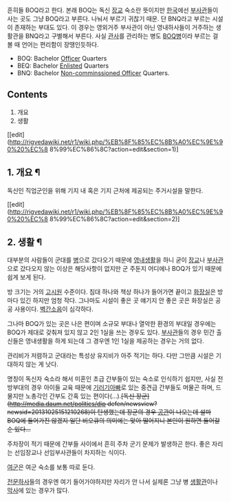 흔히들 BOQ라고 한다. 본래 BOQ는 독신 [장교](%EC%9E%A5%EA%B5%90.md) 숙소란 뜻이지만
[한국](%ED%95%9C%EA%B5%AD.md)에선 [부사관](%EB%B6%80%EC%82%AC%EA%B4%80.md)들이 사는
곳도 그냥 BOQ라고 부른다. 나눠서 부르기 귀찮기 때문. 단 BNQ라고 부르는 시설이 존재하는 부대도 있다. 이 경우는 영외거주 부사관이
아닌 영내하사들이 거주하는 생활관을 BNQ라고 구별해서 부른다. 사실 [관사](%EA%B4%80%EC%82%AC.md)를 관리하는 병도
[BOQ병](BOQ%EB%B3%91.md)이라 부르는 걸 볼 때 언어는 편리함이 장땡인듯하다.

  * BOQ: Bachelor [Officer](%EC%9E%A5%EA%B5%90.md) Quarters
  * BEQ: Bachelor [Enlisted](%EC%82%AC%EB%B3%91#s-1.md) Quarters
  * BNQ: Bachelor [Non-comminssioned Officer](%EB%B6%80%EC%82%AC%EA%B4%80.md) Quarters.  

## Contents

    

1. 개요 
2. 생활 

[[edit](http://rigvedawiki.net/r1/wiki.php/%EB%8F%85%EC%8B%A0%EC%9E%90%20%EC%8
8%99%EC%86%8C?action=edit&section=1)]

## 1. 개요 ¶

독신인 직업군인을 위해 기지 내 혹은 기지 근처에 제공되는 주거시설을 말한다.

[[edit](http://rigvedawiki.net/r1/wiki.php/%EB%8F%85%EC%8B%A0%EC%9E%90%20%EC%8
8%99%EC%86%8C?action=edit&section=2)]

## 2. 생활 ¶

대부분의 사람들이 군대를 [병](%EB%B3%91.md)으로 갔다오기 때문에 [영내생활](%EC%98%81%EB%82%B4%20%EC%83%9D%ED%99%9C.md)을 하니 굳이
[장교](%EC%9E%A5%EA%B5%90.md)나 [부사관](%EB%B6%80%EC%82%AC%EA%B4%80.md)으로
갔다오지 않는 이상은 해당사항이 없지만 군 주둔지 어디에나 BOQ가 있기 때문에 쉽게 보게 된다.

  

방 크기는 거의 [고시원](%EA%B3%A0%EC%8B%9C%EC%9B%90.md) 수준이다. 침대 하나와 책상 하나가 들어가면 끝이고
[화장실](%ED%99%94%EC%9E%A5%EC%8B%A4.md)은 방마다 있긴 하지만 엄청 작다. 그나마도 시설이 좋은 곳 얘기지
안 좋은 곳은 화장실은 공공 사용이다. [벽간소음](%EC%B8%B5%EA%B0%84%EC%86%8C%EC%9D%8C.md)이
심각하다.

  

그나마 BOQ가 있는 곳은 나은 편이며 소규모 부대나 열악한 환경의 부대일 경우에는 BOQ가 제대로 갖춰져 있지 않고 2인 1실을 쓰는
경우도 있다. [부사관](%EB%B6%80%EC%82%AC%EA%B4%80.md)들의 경우 민간 출신들은 영내생활을 하게 되는데 그
경우엔 1인 1실을 제공하는 경우는 거의 없다.

  

관리비가 저렴하고 군대라는 특성상 유지비가 아주 적기는 하다. 다만 그만큼 시설은 기대하지 않는 게 낫다.

  

명칭이 독신자 숙소라 해서 미혼인 초급 간부들이 있는 숙소로 인식하기 쉽지만, 사실 전방부대의 경우 아이들 교육 때문에 [기러기아빠](%EA%B8%B0%EB%9F%AC%EA%B8%B0%20%EC%95%84%EB%B9%A0.md)로 있는 중견급 간부들도 머물곤
하며, 드물지만 노총각인 간부도 간혹 있는 편이다(…).<del>[독신 장군](http://media.daum.net/politics/dip
defen/newsview?newsid=20131025151210268)이 탄생했는데 장군의 경우
[공관](%EA%B3%B5%EA%B4%80.md)이 나오는데 설마 BOQ에 들어가진 않겠지 일단 비오큐의 의미에는 맞아 떨어지니 본인이
원하면 들어갈 순 있다…</del>

  

주차장이 적기 때문에 간부들 사이에서 흔히 주차 군기 문제가 발생하곤 한다. 좋은 자리는 선임장교나 선임부사관들이 차지하는 식이다.

  

[여군](%EC%97%AC%EA%B5%B0.md)은 여군 숙소를 보통 따로 둔다.

  

[전문하사](%EC%A0%84%EB%AC%B8%ED%95%98%EC%82%AC.md)들의 경우엔 여기 들어가야하지만 자리가 안 나서
실제론 그냥 병 [생활관](%EC%83%9D%ED%99%9C%EA%B4%80.md)이나
[막사](%EB%A7%89%EC%82%AC.md)에 있는 경우가 많다.


